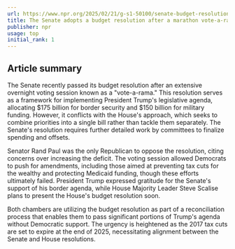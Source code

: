 ```yaml
---
url: https://www.npr.org/2025/02/21/g-s1-50100/senate-budget-resolution
title: The Senate adopts a budget resolution after a marathon vote-a-rama. Now what?
publisher: npr
usage: top
initial_rank: 1
---
```

## Article summary
The Senate recently passed its budget resolution after an extensive overnight voting session known as a "vote-a-rama." This resolution serves as a framework for implementing President Trump's legislative agenda, allocating $175 billion for border security and $150 billion for military funding. However, it conflicts with the House's approach, which seeks to combine priorities into a single bill rather than tackle them separately. The Senate's resolution requires further detailed work by committees to finalize spending and offsets.

Senator Rand Paul was the only Republican to oppose the resolution, citing concerns over increasing the deficit. The voting session allowed Democrats to push for amendments, including those aimed at preventing tax cuts for the wealthy and protecting Medicaid funding, though these efforts ultimately failed. President Trump expressed gratitude for the Senate's support of his border agenda, while House Majority Leader Steve Scalise plans to present the House's budget resolution soon.

Both chambers are utilizing the budget resolution as part of a reconciliation process that enables them to pass significant portions of Trump's agenda without Democratic support. The urgency is heightened as the 2017 tax cuts are set to expire at the end of 2025, necessitating alignment between the Senate and House resolutions.

